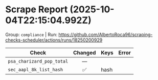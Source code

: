# Scrape Report (2025-10-04T22:15:04.992Z)

Group: `compliance`  |  Run: https://github.com/AlbertoRoca96/scraping-checks-scheduler/actions/runs/18250200929

| Check | Changed | Keys | Error |
|---|:---:|:--|:--|
| `psa_charizard_pop_total` | — |  |  |
| `sec_aapl_8k_list_hash` | ✅ | hash |  |
